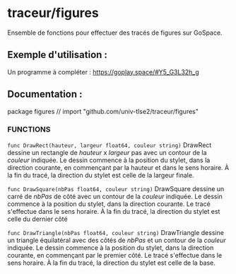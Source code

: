 # traceur/figures

Ensemble de fonctions pour effectuer des tracés de figures
sur GoSpace.

## Exemple d'utilisation :

Un programme à compléter :
https://goplay.space/#Y5_G3L32h_g

## Documentation :
package figures // import "github.com/univ-tlse2/traceur/figures"

### FUNCTIONS

`func DrawRect(hauteur, largeur float64, couleur string)`
    DrawRect dessine un rectangle de _hauteur_ x _largeur_ pas avec un contour de la
    _couleur_ indiquée. Le dessin commence à la position du stylet, dans la
direction courante, en commençant par la hauteur et dans le sens horaire. À la fin du tracé, la direction
du stylet est celle de la largeur finale.

`func DrawSquare(nbPas float64, couleur string)`
    DrawSquare dessine un carré de _nbPas_ de côté avec un contour de la _couleur_
    indiquée. Le dessin commence à la position du stylet, dans la
direction courante. Le tracé s'effectue dans le sens
horaire. À la fin du tracé, la direction
du stylet est celle du dernier côté

`func DrawTriangle(nbPas float64, couleur string)`
    DrawTriangle dessine un triangle équilatéral avec des côtés de _nbPas_ et un
    contour de la _couleur_ indiquée. Le dessin commence à la position du stylet, dans la
direction courante, en commençant par le premier côté. Le tracé s'effectue dans le sens 
horaire. À la fin du tracé, la direction
du stylet est celle de la base.


